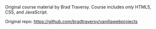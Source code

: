 Original course material by Brad Traversy. Course includes *only* HTML5, CSS, and JavaScript.

Original repo: https://github.com/bradtraversy/vanillawebprojects
